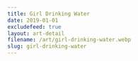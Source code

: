 ```yaml
---
title: Girl Drinking Water
date: 2019-01-01
excludefeed: true
layout: art-detail
filename: /art/girl-drinking-water.webp
slug: girl-drinking-water
---
```

